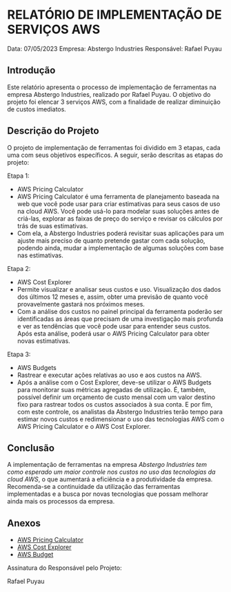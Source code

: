# RELATÓRIO DE IMPLEMENTAÇÃO DE SERVIÇOS AWS

Data: 07/05/2023
Empresa: Abstergo Industries 
Responsável: Rafael Puyau

## Introdução
Este relatório apresenta o processo de implementação de ferramentas na empresa Abstergo Industries, realizado por Rafael Puyau. O objetivo do projeto foi elencar 3 serviços AWS, com a finalidade de realizar diminuição de custos imediatos.

## Descrição do Projeto
O projeto de implementação de ferramentas foi dividido em 3 etapas, cada uma com seus objetivos específicos. A seguir, serão descritas as etapas do projeto:

Etapa 1: 
- AWS Pricing Calculator
- AWS Pricing Calculator é uma ferramenta de planejamento baseada na web que você pode usar para criar estimativas para seus casos de uso na cloud AWS. Você pode usá-lo para modelar suas soluções antes de criá-las, explorar as faixas de preço do serviço e revisar os cálculos por trás de suas estimativas.
- Com ela, a Abstergo Industries poderá revisitar suas aplicações para um ajuste mais preciso de quanto pretende gastar com cada solução, podendo ainda, mudar a implementação de algumas soluções com base nas estimativas.

Etapa 2: 
- AWS Cost Explorer
- Permite visualizar e analisar seus custos e uso. Visualização dos dados dos últimos 12 meses e, assim, obter uma previsão de quanto você provavelmente gastará nos próximos meses.
- Com a análise dos custos no painel principal da ferramenta poderão ser identificadas as áreas que precisam de uma investigação mais profunda e ver as tendências que você pode usar para entender seus custos. Após esta análise, poderá usar o AWS Pricing Calculator para obter novas estimativas.

Etapa 3: 
- AWS Budgets
- Rastrear e executar ações relativas ao uso e aos custos na AWS.
- Após a análise com o Cost Explorer, deve-se utilizar o AWS Budgets para monitorar suas métricas agregadas de utilização. É, também, possível definir um orçamento de custo mensal com um valor destino fixo para rastrear todos os custos associados à sua conta. E por fim, com este controle, os analistas da Abstergo Industries terão tempo para estimar novos custos e redimensionar o uso das tecnologias AWS com o AWS Pricing Calculator e o AWS Cost Explorer.



## Conclusão
A implementação de ferramentas na empresa *Abstergo Industries tem como esperado um maior controle nos custos no uso das tecnologias da cloud AWS*, o que aumentará a eficiência e a produtividade da empresa. Recomenda-se a continuidade da utilização das ferramentas implementadas e a busca por novas tecnologias que possam melhorar ainda mais os processos da empresa.

## Anexos

* [AWS Pricing Calculator](https://docs.aws.amazon.com/pt_br/pricing-calculator/latest/userguide/what-is-pricing-calculator.html)
* [AWS Cost Explorer](https://docs.aws.amazon.com/pt_br/cost-management/latest/userguide/ce-what-is.html)
* [AWS Budget](https://docs.aws.amazon.com/pt_br/cost-management/latest/userguide/budgets-managing-costs.html)

Assinatura do Responsável pelo Projeto:

Rafael Puyau